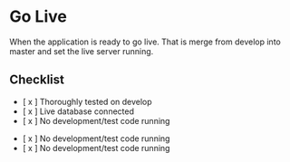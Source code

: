 # Go Live
When the application is ready to go live. That is merge from develop into master and set the live server running.

## Checklist
 * [ x ] Thoroughly tested on develop
 * [ x ] Live database connected
 * [ x ] No development/test code running
 - [ x ] No development/test code running
 - [ x ] No development/test code running